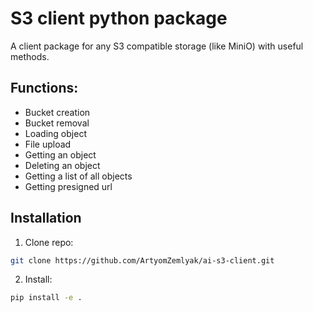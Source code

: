 
# S3 client python package

A client package for any S3 compatible storage (like MiniO) with useful methods.

## Functions:

- Bucket creation
- Bucket removal
- Loading object
- File upload
- Getting an object
- Deleting an object
- Getting a list of all objects
- Getting presigned url

## Installation

1. Clone repo:

```sh
git clone https://github.com/ArtyomZemlyak/ai-s3-client.git
```

2. Install:

```sh
pip install -e .
```
